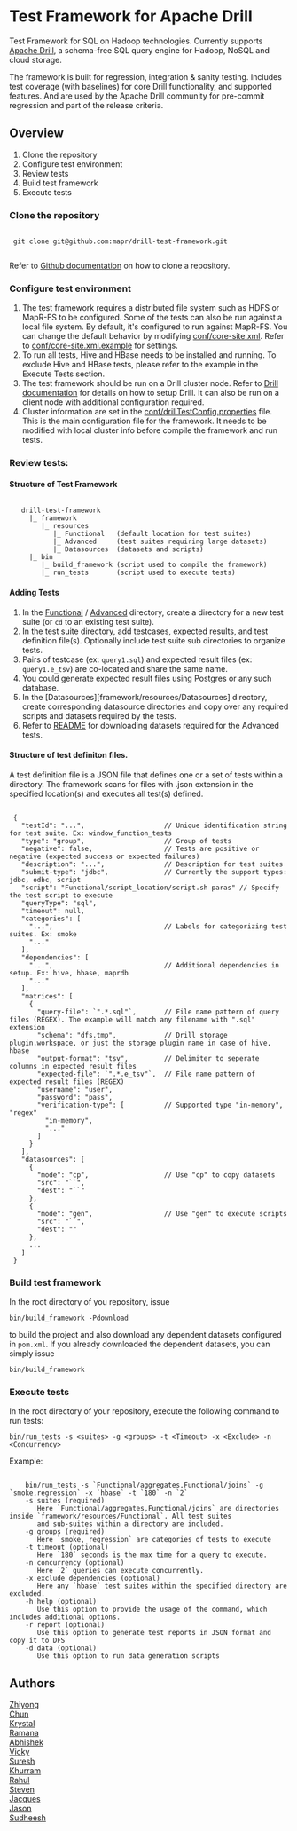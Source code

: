 # Test Framework for Apache Drill

Test Framework for SQL on Hadoop technologies. Currently supports [Apache Drill](http://drill.apache.org/), a schema-free SQL query engine for Hadoop, NoSQL and cloud storage.

The framework is built for regression, integration & sanity testing. Includes test coverage (with baselines) for core Drill functionality, and supported features. And are used by the Apache Drill community for pre-commit regression and part of the release criteria.

## Overview
 1. Clone the repository
 2. Configure test environment
 3. Review tests
 4. Build test framework
 5. Execute tests

### Clone the repository
 <pre><code>
 git clone git@github.com:mapr/drill-test-framework.git
 </code></pre>
Refer to [Github documentation](https://help.github.com/articles/cloning-a-repository) on how to clone a repository. 

### Configure test environment
 1. The test framework requires a distributed file system such as HDFS or MapR-FS to be configured. Some of the tests can also be run against a local file system. By default, it's configured to run against MapR-FS. You can change the default behavior by modifying [conf/core-site.xml](conf/core-site.xml). Refer to [conf/core-site.xml.example](conf/core-site.xml.example) for settings.
 2. To run all tests, Hive and HBase needs to be installed and running. To exclude Hive and HBase tests, please refer to the example in the Execute Tests section.
 3. The test framework should be run on a Drill cluster node. Refer to [Drill documentation](http://drill.apache.org/docs/installing-drill-in-distributed-mode) for details on how to setup Drill. It can also be run on a client node with additional configuration required.
 4. Cluster information are set in the [conf/drillTestConfig.properties](conf/drillTestConfig.properties) file. This is the main configuration file for the framework. It needs to be modified with local cluster info before compile the framework and run tests. 

### Review tests:

#### Structure of Test Framework
 <pre><code>
   drill-test-framework
     |_ framework
        |_ resources
           |_ Functional   (default location for test suites) 
           |_ Advanced     (test suites requiring large datasets)
           |_ Datasources  (datasets and scripts)
     |_ bin
        |_ build_framework (script used to compile the framework)
        |_ run_tests       (script used to execute tests)
</code></pre>

#### Adding Tests
 1. In the [Functional](framework/resources/Functional) / [Advanced](framework/resources/Advanced) directory, create a directory for a new test suite (or `cd` to an existing test suite).
 2. In the test suite directory, add testcases, expected results, and test definition file(s). Optionally include test suite sub directories to organize tests. 
 3. Pairs of testcase (ex: `query1.sql`) and expected result files (ex: `query1.e_tsv`) are co-located and share the same name.
 4. You could generate expected result files using Postgres or any such database.
 5. In the [Datasources][framework/resources/Datasources] directory, create corresponding datasource directories and copy over any required scripts and datasets required by the tests.
 6. Refer to [README](framework/resources/Advanced/README.md) for downloading datasets required for the Advanced tests. 

#### Structure of test definiton files. 
A test definition file is a JSON file that defines one or a set of tests within a directory. The framework scans for files with .json extension in the specified location(s) and executes all test(s) defined. 

 <pre><code>
 {
   "testId": "...",                    // Unique identification string for test suite. Ex: window_function_tests
   "type": "group",                    // Group of tests
   "negative": false,                  // Tests are positive or negative (expected success or expected failures)
   "description": "...",               // Description for test suites
   "submit-type": "jdbc",              // Currently the support types: jdbc, odbc, script
   "script": "Functional/script_location/script.sh paras" // Specify the test script to execute
   "queryType": "sql",              
   "timeout": null,
   "categories": [
     "...",                            // Labels for categorizing test suites. Ex: smoke
     "..."
   ],
   "dependencies": [
     "...",                            // Additional dependencies in setup. Ex: hive, hbase, maprdb
     "..."  
   ],
   "matrices": [
     {
       "query-file": `".*.sql"`,       // File name pattern of query files (REGEX). The example will match any filename with ".sql" extension
       "schema": "dfs.tmp",            // Drill storage plugin.workspace, or just the storage plugin name in case of hive, hbase
       "output-format": "tsv",         // Delimiter to seperate columns in expected result files
       "expected-file": `".*.e_tsv"`,  // File name pattern of expected result files (REGEX)
       "username": "user",
       "password": "pass",
       "verification-type": [          // Supported type "in-memory", "regex"
         "in-memory",
         "..."
       ]
     }
   ],
   "datasources": [
     {
       "mode": "cp",                   // Use "cp" to copy datasets
       "src": "`<Source path on local file system>`",
       "dest": "`<Destination path on DFS>`"
     },
     {
       "mode": "gen",                  // Use "gen" to execute scripts
       "src": "`<Source path on local file system>`",
       "dest": ""
     },
     ...
   ]
 }
</code></pre>

### Build test framework
In the root directory of you repository, issue 

`bin/build_framework -Pdownload` 

to build the project and also download any dependent datasets configured in `pom.xml`. If you already downloaded the dependent datasets, you can simply issue

`bin/build_framework`

### Execute tests
In the root directory of your repository, execute the following command to run tests:

`bin/run_tests -s <suites> -g <groups> -t <Timeout> -x <Exclude> -n <Concurrency>`

Example:
 <pre><code>
 	bin/run_tests -s `Functional/aggregates,Functional/joins` -g `smoke,regression` -x `hbase` -t `180` -n `2`
    -s suites (required)
       Here `Functional/aggregates,Functional/joins` are directories inside `framework/resources/Functional`. All test suites
       and sub-suites within a directory are included.
    -g groups (required)
       Here `smoke, regression` are categories of tests to execute
    -t timeout (optional)
       Here `180` seconds is the max time for a query to execute.
    -n concurrency (optional)
       Here `2` queries can execute concurrently.
    -x exclude dependencies (optional)
       Here any `hbase` test suites within the specified directory are excluded.
    -h help (optional)
       Use this option to provide the usage of the command, which includes additional options.
    -r report (optional)
       Use this option to generate test reports in JSON format and copy it to DFS
    -d data (optional)
       Use this option to run data generation scripts
</code></pre>

## Authors

[Zhiyong](https://github.com/zhiyongliu)  
[Chun](https://github.com/cchang738)  
[Krystal](https://github.com/krystaln)  
[Ramana](https://github.com/inramana)  
[Abhishek](https://github.com/agirish)  
[Vicky](https://github.com/vmarkman)  
[Suresh](https://github.com/sollala)  
[Khurram](https://github.com/kfaraaz)  
[Rahul](https://github.com/rchallapalli)  
[Steven](https://github.com/StevenMPhillips)  
[Jacques](https://github.com/jacques-n)  
[Jason](https://github.com/jaltekruse)  
[Sudheesh](https://github.com/sudheeshkatkam)   
